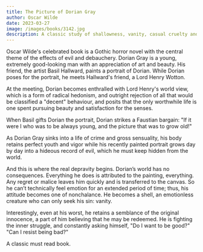 ```yaml
---
title: The Picture of Dorian Gray
author: Oscar Wilde
date: 2023-03-27
image: /images/books/3142.jpg
description: A classic study of shallowness, vanity, casual cruelty and hedonistic selfishness, all presented as a suspenseful Gothic horror novel
---
```


Oscar Wilde's celebrated book is a Gothic horror novel with the central theme
of the effects of evil and debauchery. Dorian Gray is a young, extremely
good-looking man with an appreciation of art and beauty. His friend, the artist
Basil Hallward, paints a portrait of Dorian. While Dorian poses for the
portrait, he meets Hallward's friend, a Lord Henry Wotton.

At the meeting, Dorian becomes enthralled with Lord Henry's world view, which
is a form of radical hedonism, and outright rejection of all that would be
classified a "decent" behaviour, and posits that the only worthwhile life is
one spent pursuing beauty and satisfaction for the senses.

When Basil gifts Dorian the portrait, Dorian strikes a Faustian bargain: "If it
were I who was to be always young, and the picture that was to grow old!"

As Dorian Gray sinks into a life of crime and gross sensuality, his body
retains perfect youth and vigor while his recently painted portrait grows day
by day into a hideous record of evil, which he must keep hidden from the world.

And this is where the real depravity begins. Dorian’s world has no
consequences. Everything he does is attributed to the painting, everything. Any
regret or malice leaves him quickly and is transferred to the canvas. So he
can’t technically feel emotion for an extended period of time; thus, his
attitude becomes one of nonchalance. He becomes a shell, an emotionless
creature who can only seek his sin: vanity.

Interestingly, even at his worst, he retains a semblance of the original
innocence, a part of him believing that he may be redeemed. He is fighting the
inner struggle, and constantly asking himself, "Do I want to be good?" "Can I
resist being bad?"

A classic must read book.
